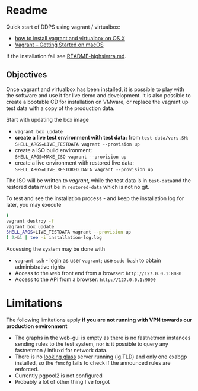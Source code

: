 
# Readme

Quick start of DDPS using vagrant / virtualbox:

  - [how to install vagrant and virtualbox on OS X](https://gist.github.com/rrgrs/9258511)
  - [Vagrant – Getting Started on macOS](https://coolestguidesontheplanet.com/vagrant-getting-started-on-macos/)

If the installation fail see [README-highsierra.md](./README-highsierra.md).

## Objectives

Once vagrant and virtualbox has been installed, it is possible to play with the
software and use it for live demo and development. It is also possible to
create a bootable CD for installation on VMware, or replace the vagrant up test
data with a copy of the production data.

Start with updating the box image

  - `vagrant box update`         
  - **create a live test environment with test data:** from `test-data/vars.SH`:          
    `SHELL_ARGS=LIVE_TESTDATA vagrant --provision up`
  - create a ISO build environment:           
    `SHELL_ARGS=MAKE_ISO vagrant --provision up`
  - create a live environment with restored live data:           
    `SHELL_ARGS=LIVE_RESTORED_DATA vagrant --provision up`

The ISO will be written to _vagrant_, while the test data is in `test-data`and
the restored data must be in `restored-data` which is not no git.

To test and see the installation process - and keep the installation log for
later, you may execute

````````bash
(
vagrant destroy -f
vagrant box update
SHELL_ARGS=LIVE_TESTDATA vagrant --provision up
) 2>&1 | tee -i installation-log.log
````````

Accessing the system may be done with

  - `vagrant ssh` - login as user `vagrant`; use `sudo bash` to obtain administrative rights 
  - Access to the web front end from a browser: `http://127.0.0.1:8080`
  - Access to the API from a browser: `http://127.0.0.1:9090`

# Limitations

The following limitations apply
**if you are not running with VPN towards our production environment**

  - The graphs in the web-gui is empty as there is no fastnetmon instances
    sending rules to the test system, nor is it possible to
    query any fastnetmon / influxd for network data.
  - There is no
    [looking glass](https://www.noction.com/blog/bgp-looking-glass-servers)
    server running (lg.TLD) and only one exabgp installed, so the `fnmcfg`
    fails to check if the announced rules are enforced.
  - Currently pgpool2 is not configured
  - Probably a lot of other thing I've forgot

